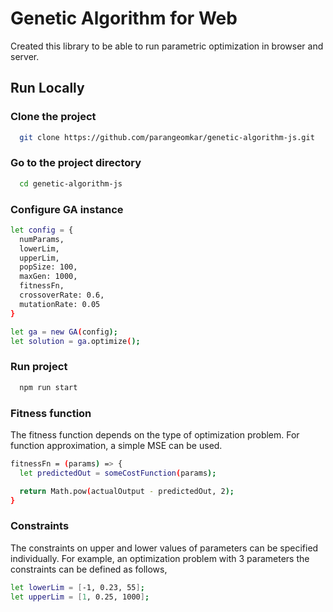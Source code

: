 # Genetic Algorithm for Web
Created this library to be able to run parametric optimization in browser and server.

## Run Locally

### Clone the project
```bash
  git clone https://github.com/parangeomkar/genetic-algorithm-js.git
```

### Go to the project directory

```bash
  cd genetic-algorithm-js
```

### Configure GA instance
```bash
let config = {
  numParams,
  lowerLim,
  upperLim,
  popSize: 100,
  maxGen: 1000,
  fitnessFn,
  crossoverRate: 0.6,
  mutationRate: 0.05
}

let ga = new GA(config);
let solution = ga.optimize();  
```


### Run project
```bash
  npm run start
```


### Fitness function
The fitness function depends on the type of optimization problem.
For function approximation, a simple MSE can be used.
```bash
fitnessFn = (params) => {
  let predictedOut = someCostFunction(params);

  return Math.pow(actualOutput - predictedOut, 2);
}
```



### Constraints
The constraints on upper and lower values of parameters can be specified
individually. For example, an optimization problem with 3 parameters the
constraints can be defined as follows,
```bash
let lowerLim = [-1, 0.23, 55];
let upperLim = [1, 0.25, 1000];
```

